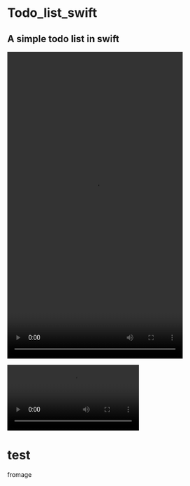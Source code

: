 # Todo_list_swift
## A simple todo list in swift

<video width="400" height="700" controls>
  <source src="test2.mov" type="video/mov">
</video>

![](test2.mov)
# test
fromage
